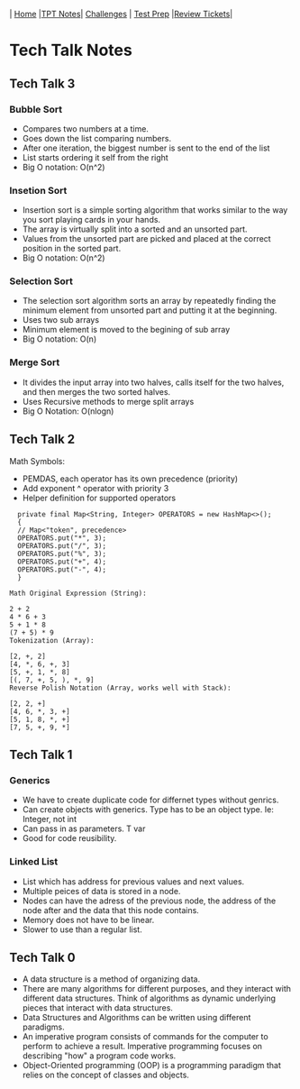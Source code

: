 | [Home](..) |[TPT Notes](.)| [Challenges](../cha) | [Test Prep](../pln) |[Review Tickets](../rev)|

# Tech Talk Notes

## Tech Talk 3

### Bubble Sort
* Compares two numbers at a time.
* Goes down the list comparing numbers.
* After one iteration, the biggest number is sent to the end of the list
* List starts ordering it self from the right
* Big O notation: O(n^2)

### Insetion Sort
* Insertion sort is a simple sorting algorithm that works similar to the way you sort playing cards in your hands.
*  The array is virtually split into a sorted and an unsorted part. 
*  Values from the unsorted part are picked and placed at the correct position in the sorted part.
*  Big O notation: O(n^2)

### Selection Sort
* The selection sort algorithm sorts an array by repeatedly finding the minimum element from unsorted part and putting it at the beginning.
* Uses two sub arrays
* Minimum element is moved to the begining of sub array
* Big O notation: O(n)

### Merge Sort
* It divides the input array into two halves, calls itself for the two halves, and then merges the two sorted halves.
* Uses Recursive methods to merge split arrays
* Big O Notation: O(nlogn)


## Tech Talk 2

Math Symbols:

* PEMDAS, each operator has its own precedence (priority)
* Add exponent ^ operator with priority 3
* Helper definition for supported operators

```
  private final Map<String, Integer> OPERATORS = new HashMap<>();
  {
  // Map<"token", precedence> 
  OPERATORS.put("*", 3);
  OPERATORS.put("/", 3);
  OPERATORS.put("%", 3);
  OPERATORS.put("+", 4);
  OPERATORS.put("-", 4);
  }
```
```
Math Original Expression (String):

2 + 2
4 * 6 + 3
5 + 1 * 8
(7 + 5) * 9
Tokenization (Array):

[2, +, 2]
[4, *, 6, +, 3]
[5, +, 1, *, 8]
[(, 7, +, 5, ), *, 9]
Reverse Polish Notation (Array, works well with Stack):

[2, 2, +]
[4, 6, *, 3, +]
[5, 1, 8, *, +]
[7, 5, +, 9, *]

```
## Tech Talk 1
### Generics
* We have to create duplicate code for differnet types without genrics.
* Can create objects with generics. Type has to be an object type. Ie: Integer, not int
* Can pass in as parameters. T var
* Good for code reusibility. 
### Linked List
* List which has address for previous values and next values.
* Multiple peices of data is stored in a node.
* Nodes can have the adress of the previous node, the address of the node after and the data that this node contains.
* Memory does not have to be linear.
* Slower to use than a regular list.


## Tech Talk 0
* A data structure is a method of organizing data.
* There are many algorithms for different purposes, and they interact with different data structures. Think of algorithms as dynamic underlying pieces that interact with data structures.
* Data Structures and Algorithms can be written using different paradigms.
* An imperative program consists of commands for the computer to perform to achieve a result. Imperative programming focuses on describing "how" a program code works.
* Object-Oriented programming (OOP) is a programming paradigm that relies on the concept of classes and objects.
